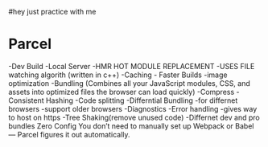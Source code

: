 #hey just practice with me

   # Parcel
-Dev Build
-Local Server
-HMR HOT MODULE REPLACEMENT 
-USES FILE watching algorith (written in c++)
-Caching - Faster Builds
-image optimization
-Bundling  (Combines all your JavaScript modules, CSS, and assets into optimized files the browser can load quickly)
-Compress 
-Consistent Hashing 
-Code splitting
-Differntial Bundling -for differnet browsers -support older browsers
-Diagnostics
-Error handling 
-gives way to host on https 
-Tree Shaking(remove unused code)
-Differnet dev and pro bundles 
Zero Config
You don’t need to manually set up Webpack or Babel — Parcel figures it out automatically.


